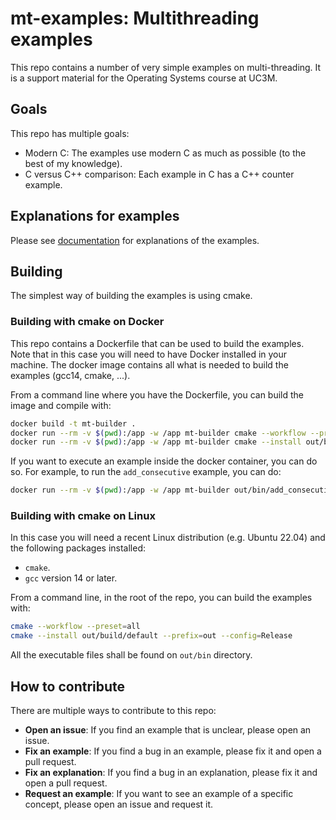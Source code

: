 # mt-examples: Multithreading examples

This repo contains a number of very simple examples on multi-threading. It 
is a support material for the Operating Systems course at UC3M.

## Goals

This repo has multiple goals:

- Modern C: The examples use modern C as much as possible (to the best of my
  knowledge).
- C versus C++ comparison: Each example in C has a C++ counter example.

## Explanations for examples

Please see [documentation](doc/examples.md) for explanations of the examples.

## Building

The simplest way of building the examples is using cmake.

### Building with cmake on Docker

This repo contains a Dockerfile that can be used to build the examples. Note 
that in this case you will need to have Docker installed in your machine. 
The docker image contains all what is needed to build the examples (gcc14, 
cmake, ...).

From a command line where you have the Dockerfile, you can build the image 
and compile with:

```bash
docker build -t mt-builder .
docker run --rm -v $(pwd):/app -w /app mt-builder cmake --workflow --preset=all
docker run --rm -v $(pwd):/app -w /app mt-builder cmake --install out/build/default --prefix=out --config=Release
```

If you want to execute an example inside the docker container, you can do so.
For example, to run the `add_consecutive` example, you can do:

```bash
docker run --rm -v $(pwd):/app -w /app mt-builder out/bin/add_consecutive
```

### Building with cmake on Linux

In this case you will need a recent Linux distribution (e.g. Ubuntu 22.04) 
and the following packages installed:
- `cmake`.
- `gcc` version 14 or later.

From a command line, in the root of the repo, you can build the examples with:

```bash
cmake --workflow --preset=all
cmake --install out/build/default --prefix=out --config=Release
```

All the executable files shall be found on `out/bin` directory.

## How to contribute

There are multiple ways to contribute to this repo:

- **Open an issue**: If you find an example that is unclear, please open an issue.
- **Fix an example**: If you find a bug in an example, please fix it and open a pull
  request.
- **Fix an explanation**: If you find a bug in an explanation, please fix it and
  open a pull request.
- **Request an example**: If you want to see an example of a specific concept, please
  open an issue and request it.